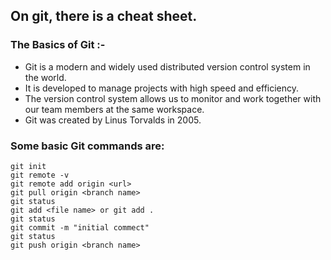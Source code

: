 ## On git, there is a cheat sheet.
### The Basics of Git :-
- Git is a modern and widely used distributed version control system in the world.
- It is developed to manage projects with high speed and efficiency.
- The version control system allows us to monitor and work together with our team members at the same workspace.
- Git was created by Linus Torvalds in 2005.

### Some basic Git commands are:
```
git init
git remote -v
git remote add origin <url>
git pull origin <branch name>
git status
git add <file name> or git add .
git status
git commit -m "initial commect"
git status
git push origin <branch name>

```